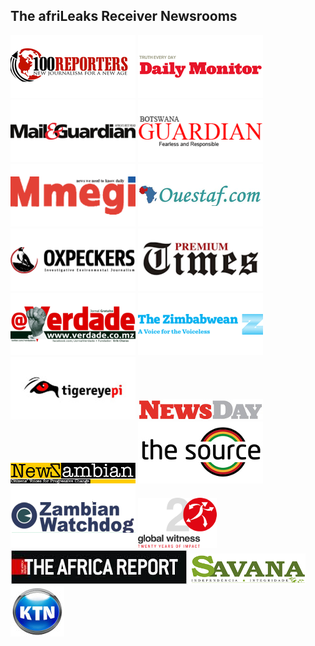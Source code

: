 
## The afriLeaks Receiver Newsrooms

<div id="inner">
    <img src="img/100Reporters.png">
    <img src="img/Daily_Monitor.png">
    <img src="img/MandG.png">
    <img src="img/Guardian_Botswana.png">
    <img src="img/mmegi.png">
    <img src="img/Ouestaf.png">
    <img src="img/Oxpeckers.png">
    <img src="img/PremiumTimes.png">
    <img src="img/Verdade.png"> 
    <img src="img/thezimbawean.png">
    <img src="img/tigereyepi.png">
    <img src="img/newsday.jpg">
    <!--
        <img src="img/freepress.jpg">
    -->
    <img src="img/newz.jpg">
    <img src="img/thesource.jpg">
    <img src="img/zambianwatchdog.png">
    <img src="img/globalwitness.png">
    <img src="img/AfricaReport.jpg"> 
    <img src="img/savana.png">
    <img src="img/ktn.jpg">
</div>
